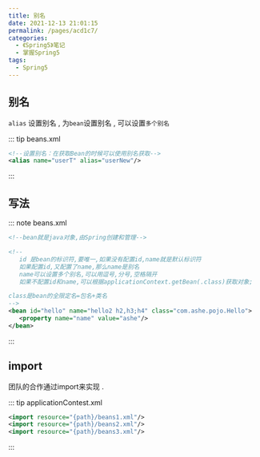```yaml
---
title: 别名
date: 2021-12-13 21:01:15
permalink: /pages/acd1c7/
categories:
  - 《Spring5》笔记
  - 掌握Spring5
tags:
  - Spring5
---
```


## 别名

`alias` 设置别名 , 为`bean`设置别名 , 可以设置`多个别名`

::: tip beans.xml
```xml
<!--设置别名：在获取Bean的时候可以使用别名获取-->
<alias name="userT" alias="userNew"/>
```
:::

## 写法

::: note beans.xml
```xml
<!--bean就是java对象,由Spring创建和管理-->

<!--
   id 是bean的标识符,要唯一,如果没有配置id,name就是默认标识符
   如果配置id,又配置了name,那么name是别名
   name可以设置多个别名,可以用逗号,分号,空格隔开
   如果不配置id和name,可以根据applicationContext.getBean(.class)获取对象;

class是bean的全限定名=包名+类名
-->
<bean id="hello" name="hello2 h2,h3;h4" class="com.ashe.pojo.Hello">
   <property name="name" value="ashe"/>
</bean>
```
:::

## import
团队的合作通过import来实现 .

::: tip applicationContest.xml
```xml
<import resource="{path}/beans1.xml"/>
<import resource="{path}/beans2.xml"/>
<import resource="{path}/beans3.xml"/>
```
:::
